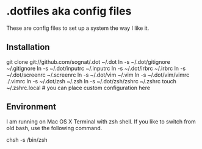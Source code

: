 .dotfiles aka config files
==========================

These are config files to set up a system the way I like it.

Installation
------------

  git clone git://github.com/sognat/.dot ~/.dot
  ln -s ~/.dot/gitignore ~/.gitignore
  ln -s ~/.dot/inputrc ~/.inputrc
  ln -s ~/.dot/irbrc ~/.irbrc
  ln -s ~/.dot/screenrc ~/.screenrc
  ln -s ~/.dot/vim ~/.vim
  ln -s ~/.dot/vim/vimrc ./.vimrc
  ln -s ~/.dot/zsh ~/.zsh
  ln -s ~/.dot/zsh/zshrc ~/.zshrc
  touch ~/.zshrc.local # you can place custom configuration here

Environment
-----------

I am running on Mac OS X Terminal with zsh shell. If you like to switch
from old bash, use the following command.

  chsh -s /bin/zsh
